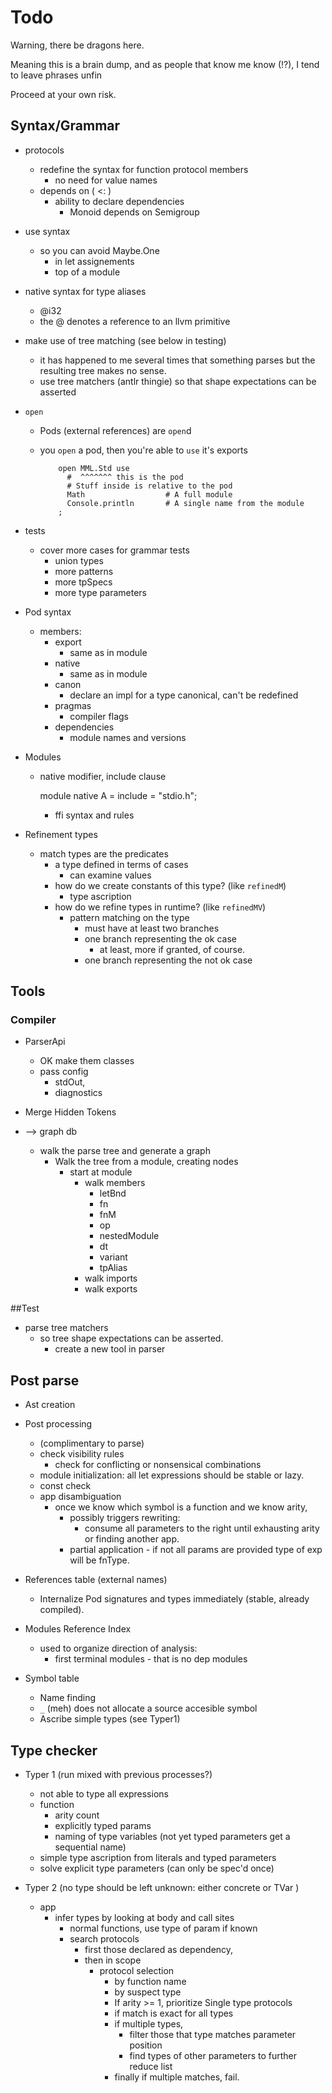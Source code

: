    
# Todo

Warning, there be dragons here.

Meaning this is a brain dump, and as people that know me know (!?), I tend to 
  leave phrases unfin

Proceed at your own risk.

## Syntax/Grammar 

* protocols
  * redefine the syntax for function protocol members
    * no need for value names
  * depends on ( <: )
    * ability to declare dependencies
      * Monoid depends on Semigroup

* use syntax
  * so you can avoid Maybe.One
    * in let assignements
    * top of a module
  

* native syntax for type aliases
  * @i32 
  * the @ denotes a reference to an llvm primitive



* make use of tree matching (see below in testing)
  - it has happened to me several times that something parses but the resulting tree makes no sense.
  - use tree matchers (antlr thingie) so that shape expectations can be asserted


* `open`
    - Pods (external references) are `open`d
      
    - you `open` a pod, then you're able to `use` it's exports         


              open MML.Std use
                #  ^^^^^^^ this is the pod
                # Stuff inside is relative to the pod
                Math                  # A full module
                Console.println       # A single name from the module
              ;

* tests

  - cover more cases for grammar tests
    - union types
    - more patterns
    - more tpSpecs
    - more type parameters


* Pod syntax
    
  - members:
    - export
        - same as in module
    - native
        - same as in module
    - canon
        - declare an impl for a type canonical, can't be redefined
    - pragmas
        - compiler flags
    - dependencies
        - module names and versions

* Modules
  - native modifier, include clause 
       
       module native A = 
         include = "stdio.h";
     
     - ffi syntax and rules
 
* Refinement types 
  - match types are the predicates
    - a type defined in terms of cases
      - can examine values
    - how do we create constants of this type? (like `refinedM`)
      - type ascription
    - how do we refine types in runtime? (like `refinedMV`)
      - pattern matching on the type 
        - must have at least two branches
        - one branch representing the ok case
          - at least, more if granted, of course.
        - one branch representing the not ok case

## Tools

### Compiler 

  * ParserApi  
    - OK make them classes 
    - pass config
      - stdOut, 
      - diagnostics
      
  * Merge Hidden Tokens
    
  * --> graph db
    * walk the parse tree and generate a graph
      - Walk the tree from a module, creating nodes
        - start at module          
          - walk members
            * letBnd   
            * fn          
            * fnM         
            * op          
            * nestedModule
            * dt          
            * variant     
            * tpAlias     
          - walk imports
          - walk exports

##Test

* parse tree matchers
  * so tree shape expectations can be asserted.
    - create a new tool in parser
       

## Post parse 

* Ast creation
* Post processing 
    * (complimentary to parse)  
    * check visibility rules
      * check for conflicting or nonsensical combinations
    * module initialization: all let expressions should be stable or lazy.
    * const check 
  * app disambiguation 
      * once we know which symbol is a function and we know arity, 
        * possibly triggers rewriting:
          * consume all parameters to the right until exhausting arity or finding another app.
        * partial application - if not all params are provided type of exp will be fnType.
        
* References table (external names)
    * Internalize Pod signatures and types immediately (stable,  already compiled).
    
* Modules Reference Index
  * used to organize direction of analysis: 
    - first terminal modules - that is no dep modules

* Symbol table 
  * Name finding
  * `_` (meh) does not allocate a source accesible symbol
  * Ascribe simple types (see Typer1)


## Type checker

* Typer 1 (run mixed with previous processes?)
  * not able to type all expressions
  * function 
    * arity count
    * explicitly typed params  
    * naming of type variables (not yet typed parameters get a sequential name)
  * simple type ascription from literals and typed parameters
  * solve explicit type parameters (can only be spec'd once)

* Typer 2 (no type should be left unknown: either concrete or TVar )  
  * app
    * infer types by looking at body and call sites
      * normal functions, use type of param if known
      * search protocols 
        * first those declared as dependency,
        * then in scope
          * protocol selection
            * by function name
            * by suspect type
            * If arity >= 1, prioritize Single type protocols
            * if match is exact for all types
            * if multiple types, 
              * filter those that type matches parameter position
              * find types of other parameters to further reduce list
            * finally if multiple matches, fail.
    
    
